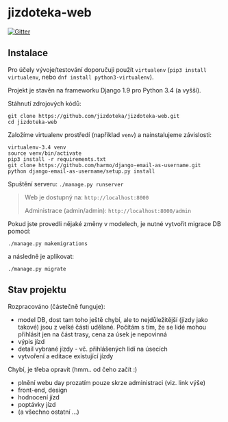 # jizdoteka-web

[![Gitter](https://badges.gitter.im/jizdoteka/general.svg)](https://gitter.im/jizdoteka/general?utm_source=badge&utm_medium=badge&utm_campaign=pr-badge&utm_content=badge)

## Instalace

Pro účely vývoje/testování doporučuji použít `virtualenv` (`pip3 install virtualenv`, nebo `dnf install python3-virtualenv`).

Projekt je stavěn na frameworku Django 1.9 pro Python 3.4 (a vyšší).

Stáhnutí zdrojových kódů:
```
git clone https://github.com/jizdoteka/jizdoteka-web.git
cd jizdoteka-web
```

Založíme virtualenv prostředí (například `venv`) a nainstalujeme závislosti:
```
virtualenv-3.4 venv
source venv/bin/activate
pip3 install -r requirements.txt
git clone https://github.com/harmo/django-email-as-username.git
python django-email-as-username/setup.py install
```

Spuštění serveru: `./manage.py runserver`

> Web je dostupný na: `http://localhost:8000`
>
> Administrace (admin/admin): `http://localhost:8000/admin`

Pokud jste provedli nějaké změny v modelech, je nutné vytvořit migrace DB pomocí:
```
./manage.py makemigrations
```
a následně je aplikovat:
```
./manage.py migrate
```

## Stav projektu
Rozpracováno (částečně funguje):
 * model DB, dost tam toho ještě chybí, ale to nejdůležitější (jízdy jako takové) jsou z velké části udělané. Počítám s tím, že se lidé mohou přihlásit jen na část trasy, cena za úsek je nepovinná
 * výpis jízd
 * detail vybrané jízdy - vč. přihlášených lidí na úsecích
 * vytvoření a editace existující jízdy

Chybí, je třeba opravit (hmm.. od čeho začít :)
 * plnění webu day prozatím pouze skrze administraci (viz. link výše)
 * front-end, design
 * hodnocení jízd
 * poptávky jízd
 * (a všechno ostatní ...)
